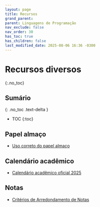 ```yaml
---
layout: page
title: Recursos
grand_parent:
parent: Linguagens de Programação
nav_exclude: false
nav_order: 30
has_toc: true
has_children: false
last_modified_date: 2025-08-06 16:36 -0300
---
```


# Recursos diversos
{:.no_toc}

## Sumário
{: .no_toc .text-delta }

* TOC
{:toc}

## Papel almaço
* [Uso correto do papel almaço](/assets/docs/uso_papel_almaco.pdf)

## Calendário acadêmico
* [Calendário acadêmico oficial 2025](/assets/docs/calendario_oficial_2025.pdf)

## Notas
* [Critérios de Arredondamento de Notas](/assets/docs/arredondamento.pdf)

